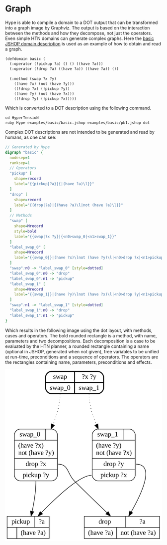 # Graph
Hype is able to compile a domain to a DOT output that can be transformed into a graph image by Graphviz.
The output is based on the interaction between the methods and how they decompose, not just the operators.
Even simple HTN domains can generate complex graphs.
Here the [basic JSHOP domain description](../examples/basic/basic.jshop) is used as an example of how to obtain and read a graph.

```Lisp
(defdomain basic (
  (:operator (!pickup ?a) () () ((have ?a)))
  (:operator (!drop ?a) ((have ?a)) ((have ?a)) ())

  (:method (swap ?x ?y)
    ((have ?x) (not (have ?y)))
    ((!drop ?x) (!pickup ?y))
    ((have ?y) (not (have ?x)))
    ((!drop ?y) (!pickup ?x)))))
```

Which is converted to a DOT description using the following command.

```Shell
cd HyperTensioN
ruby Hype examples/basic/basic.jshop examples/basic/pb1.jshop dot
```

Complex DOT descriptions are not intended to be generated and read by humans, as one can see:

```DOT
// Generated by Hype
digraph "basic" {
  nodesep=1
  ranksep=1
  // Operators
  "pickup" [
    shape=record
    label="{{pickup|?a}|{|(have ?a)\l}}"
  ]
  "drop" [
    shape=record
    label="{{drop|?a}|{(have ?a)\l|not (have ?a)\l}}"
  ]
  // Methods
  "swap" [
    shape=Mrecord
    style=bold
    label="{{swap|?x ?y}|{<n0>swap_0|<n1>swap_1}}"
  ]
  "label_swap_0" [
    shape=Mrecord
    label="{{swap_0|}|(have ?x)\lnot (have ?y)\l|<n0>drop ?x|<n1>pickup ?y}"
  ]
  "swap":n0 -> "label_swap_0" [style=dotted]
  "label_swap_0":n0 -> "drop"
  "label_swap_0":n1 -> "pickup"
  "label_swap_1" [
    shape=Mrecord
    label="{{swap_1|}|(have ?y)\lnot (have ?x)\l|<n0>drop ?y|<n1>pickup ?x}"
  ]
  "swap":n1 -> "label_swap_1" [style=dotted]
  "label_swap_1":n0 -> "drop"
  "label_swap_1":n1 -> "pickup"
}
```

Which results in the following image using the dot layout, with methods, cases and operators.
The bold rounded rectangle is a method, with name, parameters and two decompositions.
Each decomposition is a case to be evaluated by the HTN planner, a rounded rectangle containing a name (optional in JSHOP, generated when not given), free variables to be unified at run-time, preconditions and a sequence of operators.
The operators are the rectangles containing name, parameters, preconditions and effects.

![basic.jshop.dot](basic.jshop.dot.svg)